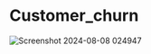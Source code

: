 # Customer_churn

![Screenshot 2024-08-08 024947](https://github.com/user-attachments/assets/43db38fb-4174-446e-9bb2-bc1d02e257f9)
